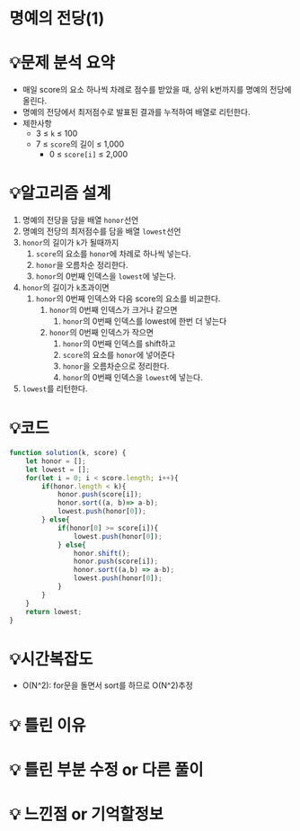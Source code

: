 # 명예의 전당(1)

# 💡**문제 분석 요약**

- 매일 score의 요소 하나씩 차례로 점수를 받았을 때, 상위 k번까지를 명예의 전당에 올린다.
- 명예의 전당에서 최저점수로 발표된 결과를 누적하여 배열로 리턴한다.
- 제한사항
    - 3 ≤ `k` ≤ 100
    - 7 ≤ `score`의 길이 ≤ 1,000
        - 0 ≤ `score[i]` ≤ 2,000

# 💡**알고리즘 설계**

1. 명예의 전당을 담을 배열 `honor`선언
2. 명예의 전당의 최저점수를 담을 배열 `lowest`선언
3. `honor`의 길이가 `k`가 될때까지
    1. `score`의 요소를 `honor`에 차례로 하나씩 넣는다.
    2. `honor`을 오름차순 정리한다. 
    3. `honor`의 0번째 인덱스을 `lowest`에 넣는다.
4. `honor`의 길이가 `k`초과이면
    1. `honor`의 0번째 인덱스와 다음 score의 요소를 비교한다.
        1. `honor`의 0번째 인덱스가 크거나 같으면 
            1. `honor`의 0번째 인덱스를 lowest에 한번 더 넣는다
        2. `honor`의 0번째 인덱스가 작으면
            1. `honor`의 0번째 인덱스를 shift하고
            2. `score`의 요소를 `honor`에 넣어준다
            3. `honor`을 오름차순으로 정리한다.
            4. `honor`의 0번째 인덱스을 `lowest`에 넣는다.
5. `lowest`를 리턴한다.
    
    

# 💡코드

```jsx
function solution(k, score) {
    let honor = [];
    let lowest = [];
    for(let i = 0; i < score.length; i++){
        if(honor.length < k){
            honor.push(score[i]);
            honor.sort((a, b)=> a-b);
            lowest.push(honor[0]);
        } else{
            if(honor[0] >= score[i]){
                lowest.push(honor[0]);
            } else{
                honor.shift();
                honor.push(score[i]);
                honor.sort((a,b) => a-b);
                lowest.push(honor[0]);
            }
        }
    }
    return lowest;
}
```

# 💡시간복잡도

- O(N^2): for문을 돌면서 sort를 하므로 O(N^2)추정

# 💡 틀린 이유

# 💡 틀린 부분 수정 or 다른 풀이

# 💡 느낀점 or 기억할정보
